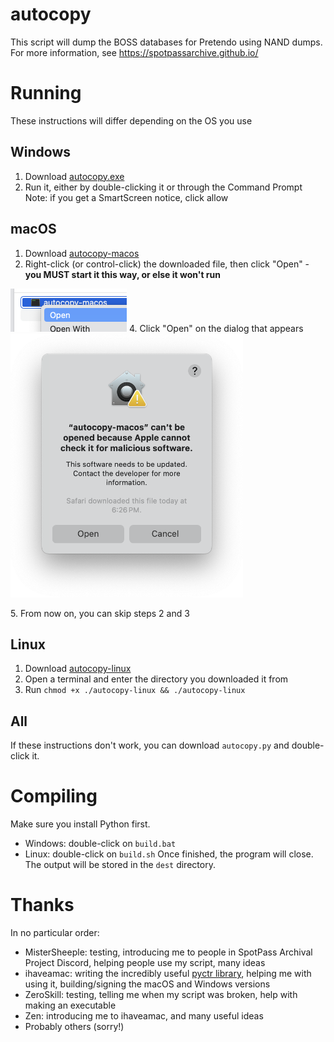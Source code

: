 # autocopy
This script will dump the BOSS databases for Pretendo using NAND dumps.  For more information, see https://spotpassarchive.github.io/

# Running
These instructions will differ depending on the OS you use

## Windows
1. Download [autocopy.exe](https://github.com/SpotPassArchive/autocopy/releases/latest/download/autocopy.exe)
2. Run it, either by double-clicking it or through the Command Prompt
Note: if you get a SmartScreen notice, click allow

## macOS
1. Download [autocopy-macos](https://github.com/SpotPassArchive/autocopy/releases/latest/download/autocopy-macos)
2. Right-click (or control-click) the downloaded file, then click "Open" - **you MUST start it this way, or else it won't run**
<img src="https://github.com/SpotPassArchive/autocopy/raw/main/images/macos-1.png" alt="context menu showing Open" width="186">
4. Click "Open" on the dialog that appears
<img src="https://github.com/SpotPassArchive/autocopy/raw/main/images/macos-3.png" alt="dialog that says: Apple cannot check it for malicious software" width="372"></p>
5. From now on, you can skip steps 2 and 3

## Linux
1. Download [autocopy-linux](https://github.com/SpotPassArchive/autocopy/releases/latest/download/autocopy-linux)
2. Open a terminal and enter the directory you downloaded it from
3. Run `chmod +x ./autocopy-linux && ./autocopy-linux`

## All
If these instructions don't work, you can download `autocopy.py` and double-click it.

# Compiling
Make sure you install Python first.
* Windows: double-click on `build.bat`
* Linux: double-click on `build.sh`
Once finished, the program will close.  The output will be stored in the `dest` directory.

# Thanks
In no particular order:
* MisterSheeple: testing, introducing me to people in SpotPass Archival Project Discord, helping people use my script, many ideas
* ihaveamac: writing the incredibly useful [pyctr library](https://github.com/ihaveamac/pyctr), helping me with using it, building/signing the macOS and Windows versions
* ZeroSkill: testing, telling me when my script was broken, help with making an executable
* Zen: introducing me to ihaveamac, and many useful ideas
* Probably others (sorry!)
